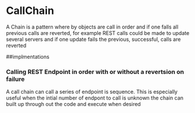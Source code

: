 # CallChain
A Chain is a pattern where by objects are call in order and if one falls all previous calls are reverted, for example REST calls could be made to update several servers and if one update fails the previous, successful, calls are reverted

##implmentations

### Calling REST Endpoint in order with or without a revertsion on failure
A call chain can call a series of endpoint is sequence.  This is especially useful when the intial number of endpont to call is unknown the chain can built up through out the code and execute when desired




